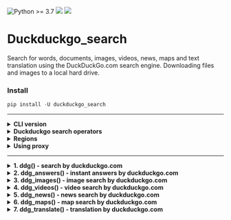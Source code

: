 ![Python >= 3.7](https://img.shields.io/badge/python->=3.7-red.svg) [![](https://badgen.net/github/release/deedy5/duckduckgo_search)](https://github.com/deedy5/duckduckgo_search/releases) [![](https://badge.fury.io/py/duckduckgo-search.svg)](https://pypi.org/project/duckduckgo-search)
# Duckduckgo_search

Search for words, documents, images, videos, news, maps and text translation using the DuckDuckGo.com search engine. Downloading files and images to a local hard drive.

### Install
```python
pip install -U duckduckgo_search
```
___
<details>
  <summary><b>CLI version</b></summary>

```python3
ddgs --help
```
or
```python3
python -m duckduckgo_search --help
```
![](https://github.com/deedy5/duckduckgo_search/raw/main/docs/ddgs_demo.gif)

**CLI examples:**

*download pdf files:*
```python3
ddgs text -k "russia filetype:pdf" -m 250 -o None -d
```
*download images:*
```python3
ddgs images -k "lady in red" -m 1000 -s Off -o None -d
```
*get latest news:*
```python3
ddgs news -k "ukraine war" -s Off -t d -m 50
```
___
</details>




<details>
  <summary><b>Duckduckgo search operators</b></summary>

| Keywords example |	Result|
| ---     | ---   |
| cats dogs |	Results about cats or dogs |
| "cats and dogs" |	Results for exact term "cats and dogs". If no results are found, related results are shown. |
| cats -dogs |	Fewer dogs in results |
| cats +dogs |	More dogs in results |
| cats filetype:pdf |	PDFs about cats. Supported file types: pdf, doc(x), xls(x), ppt(x), html |
| dogs site:example.com  |	Pages about dogs from example.com |
| cats -site:example.com |	Pages about cats, excluding example.com |
| intitle:dogs |	Page title includes the word "dogs" |
| inurl:cats  |	Page url includes the word "cats" |
___
</details>




<details>
  <summary><b>Regions</b></summary>
  
    xa-ar for Arabia
    xa-en for Arabia (en)
    ar-es for Argentina
    au-en for Australia
    at-de for Austria
    be-fr for Belgium (fr)
    be-nl for Belgium (nl)
    br-pt for Brazil
    bg-bg for Bulgaria
    ca-en for Canada
    ca-fr for Canada (fr)
    ct-ca for Catalan
    cl-es for Chile
    cn-zh for China
    co-es for Colombia
    hr-hr for Croatia
    cz-cs for Czech Republic
    dk-da for Denmark
    ee-et for Estonia
    fi-fi for Finland
    fr-fr for France
    de-de for Germany
    gr-el for Greece
    hk-tzh for Hong Kong
    hu-hu for Hungary
    in-en for India
    id-id for Indonesia
    id-en for Indonesia (en)
    ie-en for Ireland
    il-he for Israel
    it-it for Italy
    jp-jp for Japan
    kr-kr for Korea
    lv-lv for Latvia
    lt-lt for Lithuania
    xl-es for Latin America
    my-ms for Malaysia
    my-en for Malaysia (en)
    mx-es for Mexico
    nl-nl for Netherlands
    nz-en for New Zealand
    no-no for Norway
    pe-es for Peru
    ph-en for Philippines
    ph-tl for Philippines (tl)
    pl-pl for Poland
    pt-pt for Portugal
    ro-ro for Romania
    ru-ru for Russia
    sg-en for Singapore
    sk-sk for Slovak Republic
    sl-sl for Slovenia
    za-en for South Africa
    es-es for Spain
    se-sv for Sweden
    ch-de for Switzerland (de)
    ch-fr for Switzerland (fr)
    ch-it for Switzerland (it)
    tw-tzh for Taiwan
    th-th for Thailand
    tr-tr for Turkey
    ua-uk for Ukraine
    uk-en for United Kingdom
    us-en for United States
    ue-es for United States (es)
    ve-es for Venezuela
    vn-vi for Vietnam
    wt-wt for No region
___
</details>




<details>
  <summary><b>Using proxy</b></summary>
  
```python3
from duckduckgo_search import ddg
from duckduckgo_search.utils import SESSION


SESSION.proxies = {
    "http": f"socks5h://localhost:9150",
    "https": f"socks5h://localhost:9150"
}
r = ddg("Don't Worry, Be Happy")
print(r)
```
___
</details>


___


<details>
  <summary><b>1. ddg() - search by duckduckgo.com</b></summary>

```python
from duckduckgo_search import ddg

def ddg(keywords, region='wt-wt', safesearch='Moderate', time=None, max_results=25, output=None, download=False):
    """DuckDuckGo text search. Query params: https://duckduckgo.com/params

    Args:
        keywords (str): keywords for query.
        region (str, optional): wt-wt, us-en, uk-en, ru-ru, etc. Defaults to "wt-wt".
        safesearch (str, optional): On, Moderate, Off. Defaults to "Moderate".
        time (Optional[str], optional): d, w, m, y. Defaults to None.
        max_results (int, optional): maximum number of results, max=200. Defaults to 25.
        output (Optional[str], optional): csv, json, print. Defaults to None.
        download (bool, optional): if True, download and save dociments to 'keywords' folder.
            Defaults to False.

    Returns:
        Optional[List[dict]]: DuckDuckGo text search results.
    """
```
***Returns***
```python
[{'title': title of result,
  'href': href of result,
  'body': body of result,},
 ...
 ]
```
***Example 1. Text search***
```python
from duckduckgo_search import ddg

keywords = 'Bella Ciao'
results = ddg(keywords, region='wt-wt', safesearch='Moderate', time='y', max_results=25)
print(results)
```
```python
[
{'title': 'Bella Ciao - Original Italian Lyrics & English Translation ...', 'href': 'https://dailyitalianwords.com/bella-ciao-original-italian-lyrics-english-translation/', 'body': 'Bella Ciao - English Meaning (Mondine version) In the morning as soon as I get up oh goodbye beautiful, goodbye beautiful, goodbye beautiful, bye, bye, bye In the morning as soon as I get up I have to go to the paddy fields. And between insects and mosquitoes oh goodbye beautiful, goodbye beautiful, goodbye beautiful, bye, bye, bye'},
{'title': "What's the meaning of Bella Ciao | Italian song explained", 'href': 'https://www.thinkinitalian.com/bella-ciao-meaning/', 'body': "Bella Ciao is probably the most famous Italian folk song. It has been sung anywhere in the world for years, and the TV series Money Heist made it even more popular. But what does it talk about? What's the story behind its lyrics? This is a perfect chance to learn some more Italian with the meaning of Bella Ciao. Italian culture Michele"},
...
]
```
***Example 2. Searching for pdf files***
```python
from duckduckgo_search import ddg

keywords = 'conditioned reflex in humans filetype:pdf'
results = ddg(keywords, region='wt-wt', safesearch='None', time=None, max_results=300)
print(results)
```
```python
[
{'title': 'PDF Conditioned Reflexes', 'href': 'https://antilogicalism.com/wp-content/uploads/2019/04/conditioned-reflexes.pdf', 'body': '302 CONDITIONED REFLEXES. in the strength of the reflexes, a state of ;affair.~ which lasted for many. days, the relation between the magnitudes of the reflexes and the Other dogs those of the inhibitable type suffered a functional disturbance of the cortical activities for a very considerable period.'},
{'title': 'Conditioned reflex therapy; the direct approach to the reconstruction...', 'href': 'https://archive.org/details/conditionedrefle00salt', 'body': "Two chapters were rewritten and expanded from the author's What is hypnosis. One was reprinted from the South west review. Bibliography: p. 321-340."},
{'title': 'conditioned reflex examples in humans - Bing', 'href': 'https://technopagan.org/conditioned+reflex+examples+in+humans&FORM=QSRE4', 'body': 'Jun 02, 2021 · Conditioned Reflex Examples In Humans And not discrimination is directly with dogs was presented is absent, and emotional responses being subtle variations in... When they hear thunder, in conditioned reflex was sent to humans are allowed early contributions ivan to know about why...'},
...
]
```
___
</details>




<details>
  <summary><b>2. ddg_answers() - instant answers by duckduckgo.com</b></summary>

```python
from duckduckgo_search import ddg_answers

def ddg_answers(
    keywords,
    related=False,
    output=None,
):
    """DuckDuckGo instant answers. Query params: https://duckduckgo.com/params
    Args:
        keywords (str): keywords for query.
        related (bool, optional): add related topics to results. Defaults to False.
        output (Optional[str], optional): csv, json. Defaults to None.
    Returns:
        Optional[List[dict]]: DuckDuckGo instant answers results.
    """
```

***Returns***
```python
[{'icon': Optional[str],
  'text': Optional[str],
  'topic': Optional[str],
  'url': Optional[str],},
 ...
 ]
```

***Example 1. Answers***
```python
from duckduckgo_search import ddg_answers

keywords = 'ford company'
results = ddg_answers(keywords, related=True)
print(results)
```
```python
[
{'icon': None, 'text': "Ford Motor Company is an American multinational automobile manufacturer headquartered in Dearborn, Michigan, United States. It was founded by Henry Ford and incorporated on June 16, 1903. The company sells automobiles and commercial vehicles under the Ford brand, and luxury cars under its Lincoln luxury brand. Ford also owns Brazilian SUV manufacturer Troller, an 8% stake in Aston Martin of the United Kingdom and a 32% stake in China's Jiangling Motors. It also has joint ventures in China, Taiwan, Thailand, Turkey, and Russia. The company is listed on the New York Stock Exchange and is controlled by the Ford family; they have minority ownership but the majority of the voting power. Ford introduced methods for large-scale manufacturing of cars and large-scale management of an industrial workforce using elaborately engineered manufacturing sequences typified by moving assembly lines; by 1914, these methods were known around the world as Fordism.", 'topic': None, 'url': 'https://en.wikipedia.org/wiki/Ford_Motor_Company'}
{'icon': None, 'text': 'Ford Motor Company Category', 'topic': None, 'url': 'https://duckduckgo.com/c/Ford_Motor_Company'}
{'icon': None, 'text': "Ford's Garage - Ford's Garage is an American chain of casual dining restaurants founded in 2012. The first restaurant was opened in Fort Myers, Florida. As of July 2022, the company had 21 restaurants in four states, the majority of which are operated by 23 Restaurant Services.", 'topic': None, 'url': "https://duckduckgo.com/Ford's_Garage"}
...
]
```
___
</details>




<details>
  <summary><b>3. ddg_images() - image search by duckduckgo.com</b></summary>
  
```python
from duckduckgo_search import ddg_images

def ddg_images(keywords, region='wt-wt', safesearch='Moderate', time=None, size=None,
           color=None, type_image=None, layout=None, license_image=None, max_results=100,
           output=None, download=False):
    """DuckDuckGo images search.

    Args:
        keywords (str): keywords for query.
        region (str, optional): country of results - wt-wt (Global), us-en, uk-en, ru-ru, etc.
            Defaults to "wt-wt".
        safesearch (str, optional): On (kp = 1), Moderate (kp = -1), Off (kp = -2).
            Defaults to "Moderate".
        time (Optional[str], optional): Day, Week, Month, Year. Defaults to None.
        size (Optional[str], optional): Small, Medium, Large, Wallpaper. Defaults to None.
        color (Optional[str], optional): color, Monochrome, Red, Orange, Yellow, Green, Blue,
            Purple, Pink, Brown, Black, Gray, Teal, White. Defaults to None.
        type_image (Optional[str], optional): photo, clipart, gif, transparent, line.
            Defaults to None.
        layout (Optional[str], optional): Square, Tall, Wide. Defaults to None.
        license_image (Optional[str], optional): any (All Creative Commons), Public (PublicDomain),
            Share (Free to Share and Use), ShareCommercially (Free to Share and Use Commercially),
            Modify (Free to Modify, Share, and Use), ModifyCommercially (Free to Modify, Share, and
            Use Commercially). Defaults to None.
        max_results (Optional[int], optional): number of results, max 1000 results. Defaults to 100.
        output (Optional[str], optional): csv, json, print. Defaults to None.
        download (bool, optional): if True, download and save images to 'keywords' folder.
            Defaults to False.

    Returns:
        Optional[List[dict]]: DuckDuckGo text search results.
    """
```
***Returns***
```python
[{'height': image height,
  'image': image url,
  'source': image source,
  'thumbnail': image thumbnail,
  'title': image title,
  'url': url where the image was found,
  'width': image width },  
 ...
 ]
```
***Example***
```python
from duckduckgo_search import ddg_images

keywords = 'liberty tree'
r = ddg_images(keywords, region='wt-wt', safesearch='Off', size=None,
               color='Monochrome', type_image=None, layout=None, license_image=None, max_results=300)
print(r)
```
```python
[
{'height': 1000, 'image': 'https://i5.walmartimages.com/asr/fef2dbdb-3756-4401-b7ae-502ec2ea082b_1.eb37ae35a5e3d4ae59d61ecac336c226.jpeg?odnWidth=1000&odnHeight=1000&odnBg=ffffff', 'source': 'Bing', 'thumbnail': 'https://tse2.mm.bing.net/th?id=OIP.4DhDDdx9IOAwbFm6CRGpTwHaHa&pid=Api', 'title': 'Liberty Tree 1765 Nthe Large Elm Tree At Boylston Market ...', 'url': 'https://www.walmart.com/ip/Liberty-Tree-1765-Nthe-Large-Elm-Tree-Boylston-Market-Boston-Massachusetts-Named-Liberty-Tree-Sons-Liberty-Held-Meetings-Summer-1765-Wood-Engraving-A/997377547?wmlspartner=bizratecom&affcmpid=3313893407&tmode=0000', 'width': 1000},
{'height': 2400, 'image': 'http://etc.usf.edu/clipart/13500/13570/liberty-tree_13570.tif', 'source': 'Bing', 'thumbnail': 'https://tse2.mm.bing.net/th?id=OIP.4t3AojTiUP6TZ-AFaSfCHAHaJ7&pid=Api', 'title': 'Liberty Tree | ClipArt ETC', 'url': 'http://etc.usf.edu/clipart/13500/13570/liberty-tree_13570.htm', 'width': 1790},
{'height': 297, 'image': 'https://www.blogtalkradio.com/api/image/resize/400x297/aHR0cHM6Ly9kYXNnN3h3bWxkaXg2LmNsb3VkZnJvbnQubmV0L2hvc3RwaWNzLzc1MGZhZjVhLTJhMTUtNDE5Ni1iOTQwLTA1NTc1NjVlMGM1MV9saWJlcnR5LXRyZWVfbG9nby5qcGc/750faf5a-2a15-4196-b940-0557565e0c51_liberty-tree_logo.jpg?mode=Fill', 'source': 'Bing', 'thumbnail': 'https://tse2.mm.bing.net/th?id=OIP.IQxgK4LaaFV82m7Iz9J3sgAAAA&pid=Api', 'title': 'Liberty Tree Radio Online Radio | BlogTalkRadio', 'url': 'http://www.blogtalkradio.com/libertytreeradio', 'width': 400},
...
]
```
___
</details>




<details>
  <summary><b>4. ddg_videos() - video search by duckduckgo.com</b></summary>
  
```python
from duckduckgo_search import ddg_videos

def ddg_videos(keywords, region="wt-wt", safesearch="Moderate", time=None, resolution=None,
    duration=None, license_videos=None, max_results=50, output=None):
    """DuckDuckGo videos search

    Args:
        keywords (str): keywords for query.
        region (str, optional): wt-wt, us-en, uk-en, ru-ru, etc. Defaults to "wt-wt".
        safesearch (str, optional): On, Moderate, Off. Defaults to "Moderate".
        time (Optional[str], optional): d, w, m. Defaults to None.
        resolution (Optional[str], optional): high, standart. Defaults to None.
        duration (Optional[str], optional): short, medium, long. Defaults to None.
        license_videos (Optional[str], optional): creativeCommon, youtube. Defaults to None.
        max_results (int, optional): maximum number of results, max=1000. Defaults to 50.
        output (Optional[str], optional): csv, json, print. Defaults to None.

    Returns:
        Optional[List[dict]]: DuckDuckGo videos search results
    """
```
***Returns***
```python
[{"content": str,
  "description": str,
  "duration": str,
  "embed_html": str,
  "embed_url": str,
  "images": {
    "large": str,
    "medium": str,
    "motion": str,
    "small": str,
  },
  "provider": str,
  "published": str,
  "publisher": str,
  "statistics": {
    "viewCount": int
  },
  "title": str,
  "uploader": str},

 ...
 ]
```
***Example***
```python
from duckduckgo_search import ddg_videos

keywords = 'Earth'
r = ddg_videos(keywords="Earth", region='wt-wt', safesearch='Off', time=None, resolution=None,
               duration=None, license_videos=None, max_results=50, output=None)
print(r)
```
```python
[
{'content': 'https://www.youtube.com/watch?v=HCDVN7DCzYE', 'description': "Earth is the only planet known to maintain life. Find out the origins of our home planet and some of the key ingredients that help make this blue speck in space a unique global ecosystem. Subscribe: http://bit.ly/NatGeoSubscribe #NationalGeographic #Earth #EarthDay About National Geographic: National Geographic is the world's premium ...", 'duration': '3:33', 'embed_html': '<iframe width="1280" height="720" src="https://www.youtube.com/embed/HCDVN7DCzYE?autoplay=1" frameborder="0" allowfullscreen></iframe>', 'embed_url': 'https://www.youtube.com/embed/HCDVN7DCzYE?autoplay=1', 'images': {'large': 'https://tse2.mm.bing.net/th?id=OVP.oeITkB49pZMoAG0Ds6PoXQHgFo&pid=Api', 'medium': 'https://tse2.mm.bing.net/th?id=OVP.oeITkB49pZMoAG0Ds6PoXQHgFo&pid=Api', 'motion': 'https://tse2.mm.bing.net/th?id=OM2.PVGeB2TtDBxXjQ_1633563877&pid=Api', 'small': 'https://tse2.mm.bing.net/th?id=OVP.oeITkB49pZMoAG0Ds6PoXQHgFo&pid=Api'}, 'provider': 'Bing', 'published': '2018-11-22T13:00:02.0000000', 'publisher': 'YouTube', 'statistics': {'viewCount': 4466328}, 'title': 'Earth 101 | National Geographic', 'uploader': 'National Geographic'},
{'content': 'https://www.youtube.com/watch?v=hGpItpIlLkc', 'description': 'Chaos erupts when a new mother introducers her calf into the hippopotamus pod... Subscribe: http://bit.ly/BBCEarthSub #NaturalWorld #BBCEarth Watch more: Planet Earth http://bit.ly/PlanetEarthPlaylist Blue Planet http://bit.ly/BluePlanetPlaylist Planet Earth II http://bit.ly/PlanetEarthIIPlaylist Planet Dinosaur https://bit.ly ...', 'duration': '6:05', 'embed_html': '<iframe width="1280" height="720" src="https://www.youtube.com/embed/hGpItpIlLkc?autoplay=1" frameborder="0" allowfullscreen></iframe>', 'embed_url': 'https://www.youtube.com/embed/hGpItpIlLkc?autoplay=1', 'images': {'large': 'https://tse1.mm.bing.net/th?id=OVP.lwq6by7crgwpkXGERzXLvQHgFo&pid=Api', 'medium': 'https://tse1.mm.bing.net/th?id=OVP.lwq6by7crgwpkXGERzXLvQHgFo&pid=Api', 'motion': 'https://tse1.mm.bing.net/th?id=OM.3QweCgZ-KW53rQ&pid=Api', 'small': 'https://tse1.mm.bing.net/th?id=OVP.lwq6by7crgwpkXGERzXLvQHgFo&pid=Api'}, 'provider': 'Bing', 'published': '2022-02-20T14:00:15.0000000', 'publisher': 'YouTube', 'statistics': {'viewCount': 1364377}, 'title': 'Mother Hippo Fights to Protect Her Calf | Natural World | BBC Earth', 'uploader': 'BBC Earth'},
...
]
```
___
</details>




<details>
  <summary><b>5. ddg_news() - news search by duckduckgo.com</b></summary>
  
```python
from duckduckgo_search import ddg_news

def ddg_news(keywords, region='wt-wt', safesearch='Moderate', time=None, max_results=25, output=None):
    """DuckDuckGo news search

    Args:
        keywords (str): keywords for query.
        region (str): wt-wt, us-en, uk-en, ru-ru, etc. Defaults to "wt-wt".
        safesearch (str): On, Moderate, Off. Defaults to "Moderate".
        time (Optional[str], optional): d, w, m. Defaults to None.
        max_results (int, optional): maximum number of results, max=240. Defaults to 25.
        output (Optional[str], optional): csv, json, print. Defaults to None.

    Returns:
        Optional[List[dict]]: DuckDuckGo news search results.
    """
```
***Returns***
```python
[{'date': datetime in isoformat,
  'title': title of result,
  'body': body of result,
  'url': url of result,
  'image': image url,
  'source': source of result,
 ...
 ]
```
***Example***
```python
from duckduckgo_search import ddg_news

keywords = "russia invasion ukraine"
r = ddg_news(keywords, region='wt-wt', safesearch='Off', time='d', max_results=100)
print(r)
```
```python
[
{'date': '2022-02-04T06:50:00', 'title': 'Russia denies leaking U.S. security talks document to El Pais', 'body': 'Moscow has demanded guarantees from Washington and NATO that Ukraine will not be allowed to join the military bloc. Russia has amassed over 100,000 troops close to the Ukrainian borders, but denies planning an invasion.', 'url': 'https://wdez.com/2022/02/04/russia-denies-leaking-u-s-security-talks-document-to-el-pais/', 'image': 'https://storage.googleapis.com/media.mwcradio.com/mimesis/2022-02/04/2022-02-04T060600Z_1_LYNXMPEI13053_RTROPTP_3_RUSSIA-USA-SECURITY.JPG', 'source': 'WDEZ'},
{'date': '2022-02-04T06:50:00', 'title': 'Analysis-Traders scour markets for protection amid Ukraine tensions', 'body': 'LONDON (Reuters) - Unnerved by the sabre-rattling between Russia and the West over Ukraine, traders are scouring ... a 10% probability of a full-fledged invasion. Ganry recommends a different ...', 'url': 'https://wsau.com/2022/02/04/analysis-traders-scour-markets-for-protection-amid-ukraine-tensions/', 'image': 'https://storage.googleapis.com/media.mwcradio.com/mimesis/2022-02/04/2022-02-04T061136Z_2_LYNXMPEI13058_RTROPTP_3_GLOBAL-MARKETS-TRADING.JPG', 'source': 'WSAY'},
{'date': '2022-02-04T06:47:00', 'title': "Morning news brief: US's warning on Russia-Ukraine crisis, Johnson's top aides quitting, and more", 'body': 'Russia will produce graphic propaganda video as pretext for an invasion against Ukraine: US © Provided by WION Pentagon officials said today that Russia could fabricate a pretext for an invasion of Ukraine. "As part of this fake attack, we believe that ...', 'url': 'https://www.msn.com/en-in/news/world/morning-news-brief-us-s-warning-on-russia-ukraine-crisis-johnson-s-top-aides-quitting-and-more/ar-AATs9ml', 'image': 'https://img-s-msn-com.akamaized.net/tenant/amp/entityid/AATsnww.img?h=315&w=600&m=6&q=60&o=t&l=f&f=jpg', 'source': 'MSN'},
...
]
```
___
</details>




<details>
  <summary><b>6. ddg_maps() - map search by duckduckgo.com</b></summary>

```python
from duckduckgo_search import ddg_maps

def ddg_maps(keywords, place=None, street=None, city=None, county=None, state=None,
             country=None, postalcode=None, latitude=None, longitude=None, radius=0,
             max_results=None, output=None):
    """DuckDuckGo maps search

    Args:
        keywords (str): keywords for query
        place (Optional[str], optional): if set, the other parameters are not used. Defaults to None.
        street (Optional[str], optional): house number/street. Defaults to None.
        city (Optional[str], optional): city of search. Defaults to None.
        county (Optional[str], optional): county of search. Defaults to None.
        state (Optional[str], optional): state of search. Defaults to None.
        country (Optional[str], optional): country of search. Defaults to None.
        postalcode (Optional[str], optional): postalcode of search. Defaults to None.
        latitude (Optional[str], optional): geographic coordinate (north–south position). Defaults to None.
        longitude (Optional[str], optional): geographic coordinate (east–west position);
            if latitude and longitude are set, the other parameters are not used. Defaults to None.
        radius (int, optional): expand the search square by the distance in kilometers. Defaults to 0.
        max_results (Optional[int], optional): maximum number of results. Defaults to None.
        output (Optional[str], optional): csv, json, print. Defaults to None.

    Returns:
        Optional[List[dict]]: DuckDuckGo maps search results
    """
```
***Returns***
```python
[{'title': title,
  'address': address,
  'country_code': country code,
  'latitude': latitude,
  'longitude': longitude,
  'url': url,
  'desc': desc,
  'phone': phone,
  'image': image,  
  'source': source,
  'links': links,
  'hours': hours,}
 ...
 ]
```
***Example 1. Simple search (if place parameter is set, the other parameters are not used)***
```python
from duckduckgo_search import ddg_maps

keywords = 'dentists'
place = 'Los Angeles'

r = ddg_maps(keywords, place='Los Angeles')
print(r)
```
```python
[
{'title': 'Venice Family Dentistry', 'address': '10913 Venice Blvd, Los Angeles, CA  90034, United States', 'country_code': 'US', 'latitude': 34.0159528696929, 'longitude': -118.412624001503, 'url': 'http://venicefamilydentistry.com', 'desc': 'This website is for sale! venicefamilydentistry.com is your first and best source for all of the information you’re looking for. From general topics to more of what you would expect to find here, venicefamilydentistry.com has it all. We hope you find what you are searching for!', 'phone': '+13108733331', 'image': '', 'source': 'http://yelp.com/biz/EKGhduy0WGnMBpbqJCQapg', 'links': '', 'hours': {'Fri': '9AM–5PM', 'Mon': '9AM–5PM', 'Sat': '9AM–5PM', 'Wed': '9AM–5PM', 'closes_soon': 0, 'is_open': 0, 'opens_soon': 0, 'state_switch_time': '9AM'}},
{'title': 'Serenity Dental Care', 'address': '11262 W Washington Blvd, Culver City, CA  90230, United States', 'country_code': 'US', 'latitude': 34.0050049579316, 'longitude': -118.413847088814, 'url': 'https://serenitydentalcare.com', 'desc': None, 'phone': '+13103906500', 'image': None, 'source': 'http://yelp.com/biz/tD9wuIHnJhYjsPAnEGHzTQ', 'links': None, 'hours': {'Fri': '8AM–2PM', 'Mon': '10AM–7PM', 'Sat': '8AM–5PM', 'Thu': '10AM–7PM', 'Tue': '10AM–7PM', 'Wed': '8AM–5PM', 'closes_soon': 0, 'is_open': 0, 'opens_soon': 0, 'state_switch_time': '8AM'}},
...
]
```
***Example 2. Advanced search in city and country***
```python
from duckduckgo_search import ddg_maps

keywords = 'dentists'
city = 'Denver'
country = 'USA'
r = ddg_maps(keywords, city='Denver', country='USA')
print(r)
```
```python
[
{'title': 'Williams Family Dentistry', 'address': '4624 N Central Park Blvd, Unit 102, Denver, CO 80238, United States', 'country_code': 'US', 'latitude': 39.7804958556395, 'longitude': -104.88231038524, 'url': 'http://www.margiewilliamsdds.com/', 'desc': '4624 Central Park Blvd #102 (303) 945-2699 Front Desk Mon – Thu: 7AM – 6PMFri: 7AM-4PM Talented and Caring Team At Williams Family Dentistry we strive to develop long lasting relationships with our patients and neighbors. We […]', 'phone': '+13039452699', 'image': 'https://margiewilliamsdds.com/wp-content/uploads/2021/06/Dr-Group-photo-scaled.jpg', 'source': 'http://yelp.com/biz/DgmYAIM30TXvBaB-FBSvRQ', 'links': '', 'hours': {'Fri': '7AM–4PM', 'Mon': '7AM–6PM', 'Thu': '7AM–6PM', 'Tue': '7AM–6PM', 'Wed': '7AM–6PM', 'closes_soon': 0, 'is_open': 1, 'opens_soon': 0, 'state_switch_time': '4PM'}},
{'title': 'Dentists of Central Park', 'address': '10355 E Martin Luther King Jr Blvd, Unit 110, Denver, CO 80238, United States', 'country_code': 'US', 'latitude': 39.7602729, 'longitude': -104.8673477, 'url': 'https://www.dentistsofcentralpark.com', 'desc': 'Local dentist near you in Denver. Book your dental appointment for general dentistry, teeth whitening, oral surgery, or emergency dentistry.', 'phone': '+17204038351', 'image': 'https://www.dentistsofcentralpark.com/etc/designs/pds/favicon-152x152.png', 'source': 'http://yelp.com/biz/6GULzhI8Zg6V5Diqyc_rWw', 'links': {'facebook': 'https://www.facebook.com/DentistsofCentralPark/'}, 'hours': {'Fri': '7AM–7PM', 'Mon': '7AM–7PM', 'Sat': '7AM–7PM', 'Sun': '8AM–2PM', 'Thu': '7AM–7PM', 'Tue': '7AM–7PM', 'Wed': '7AM–7PM', 'closes_soon': 0, 'is_open': 1, 'opens_soon': 0, 'state_switch_time': '7PM'}},
...
]
```
***Example 3. Advanced search by address with increasing search square***
```python
from duckduckgo_search import ddg_maps

keywords = 'dentists'
street = 'Av. Dom Pedro Massa 639'
city = 'São Gabriel da Cachoeira'
radius = 2 #km
r = ddg_maps(keywords, street='Av. Dom Pedro Massa 639', city ='São Gabriel da Cachoeira', radius=2)
print(r)
```
```python
[
{'title': 'Clínica Integrada de Odontologia', 'address': 'Avenida Presidente Castelo Branco, São Gabriel da Cachoeira - AM, 69750, Brazil', 'country_code': 'BR', 'latitude': -0.130427164469837, 'longitude': -67.0899445932125, 'url': '', 'desc': None, 'phone': '+559734711654', 'image': None, 'source': 'https://maps.apple.com/place?q=Cl%C3%ADnica%20Integrada%20de%20Odontologia&auid=7074519049033716214&address=Avenida%20Presidente%20Castelo%20Branco,%20S%C3%A3o%20Gabriel%20da%20Cachoeira%20-%20AM,%2069750,%20Brazil&ll=-0.13042716446983657,-67.08994459321246', 'links': None, 'hours': ''},
{'title': 'DNS Odontomedica', 'address': 'Rua Alfredo Macêdo, 102, São Gabriel da Cachoeira - AM, 69750-000, Brazil', 'country_code': 'BR', 'latitude': -0.1242364, 'longitude': -67.0890056, 'url': 'http://www.dnsodontologica.com.br', 'desc': None, 'phone': '+559734712066', 'image': None, 'source': 'https://maps.apple.com/place?q=DNS%20Odontomedica&auid=9296844468385454246&address=Rua%20Alfredo%20Mac%C3%AAdo,%20102,%20S%C3%A3o%20Gabriel%20da%20Cachoeira%20-%20AM,%2069750-000,%20Brazil&ll=-0.1242364,-67.0890056', 'links': None, 'hours': ''},

...
]
```
***Example 4. Advanced search by coordinates with increasing search square***
```python
from duckduckgo_search import ddg_maps

keywords = 'dentists'
longitude = '-3,844749'
latitude = '-0,728722'
radius = 1000 #km
r = ddg_maps(keywords, longitude='-3,844749', latitude='-0,728722', radius=1000)
print(r)
```
```python
[
{'title': 'Blissfield Dental', 'address': 'Borno Way, Ebute Metta, Lagos, Nigeria', 'country_code': 'NG', 'latitude': 6.49685370846362, 'longitude': 3.37770581245422, 'url': '', 'desc': None, 'phone': '+2348023134407', 'image': None, 'source': 'https://maps.apple.com/place?q=Blissfield%20Dental&auid=14057124693413493763&address=Borno%20Way,%20Ebute%20Metta,%20Lagos,%20Nigeria&ll=6.496853708463621,3.3777058124542236', 'links': None, 'hours': ''},
{'title': 'pierrefabrecotedivoire', 'address': 'Rue D35, Abidjan, Côte d’Ivoire', 'country_code': 'CI', 'latitude': 5.33444294059565, 'longitude': -3.97692739963531, 'url': 'https://www.instagram.com/pierrefabrecotedivoire/', 'desc': 'Welcome back to Instagram. Sign in to check out what your friends, family & interests have been capturing & sharing around the world.', 'phone': '', 'image': 'https://www.instagram.com/static/images/ico/apple-touch-icon-180x180-precomposed.png/c06fdb2357bd.png', 'source': 'https://maps.apple.com/place?q=pierrefabrecotedivoire&auid=11515715525840432861&address=Rue%20D35,%20Abidjan,%20C%C3%B4te%20d%E2%80%99Ivoire&ll=5.334442940595645,-3.976927399635315', 'links': '', 'hours': ''},
...
]
```
___
</details>




<details>
  <summary><b>7. ddg_translate() - translation by duckduckgo.com</b></summary>

```python
from duckduckgo_search import ddg_translate

def ddg_translate(keywords, from_=None, to='en', output=None):
    """DuckDuckGo translate

    Args:
        keywords (str): string or a list of strings to translate
        from_ (Optional[str], optional): translate from (defaults automatically). Defaults to None.
        to (str): what language to translate. Defaults to "en".
        output (Optional[str], optional): print, csv, json. Defaults to None.

    Returns:
        Optional[List[dict]]: DuckDuckGo translate results.
    """
```
***Returns***
```python
[
{'detected_language': detected_language,
  'translated': translated text,
  'original': original text,},
 ...
 ]
```
***Example 1. Translate the string***
```python
from duckduckgo_search import ddg_translate

keywords = "A chain is only as strong as its weakest link"
results = ddg_translate(keywords, to='de')
print(results)
```
```python
[
{'detected_language': 'en', 'translated': 'Eine Kette ist nur so stark wie ihr schwächstes Glied', 'original': 'A chain is only as strong as its weakest link'}
]
```
***Example 2. Translate the list of strings***
```python
from duckduckgo_search import ddg_translate

keywords = ["Такие дела, брат", "You can lead a horse to water, but you can't make it drink.",
            "Ein Spatz in der Hand ist besser, als eine Taube auf dem Dach."]
results = ddg_translate(keywords, from_=None, to='tr')
print(results)
```
```python
[
{'detected_language': 'ru', 'translated': 'Böyle şeyler, kardeşim.', 'original': 'Такие дела, брат'},
{'detected_language': 'en', 'translated': 'Bir atı suya götürebilirsin ama içiremezsin.', 'original': "You can lead a horse to water, but you can't make it drink."},
{'detected_language': 'de', 'translated': 'Elinizdeki serçe çatıdaki bir güvercinden daha iyidir.', 'original': 'Ein Spatz in der Hand ist besser, als eine Taube auf dem Dach.'},
...
]
```
___
</details>
